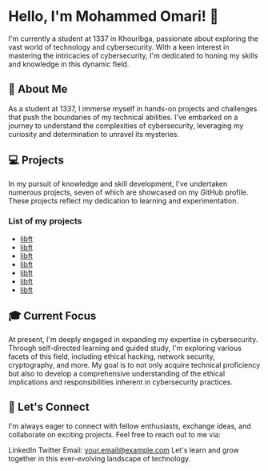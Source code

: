 # Hello, I'm Mohammed Omari! 👋
I'm currently a student at 1337 in Khouribga, passionate about exploring the vast world of technology and cybersecurity. With a keen interest in mastering the intricacies of cybersecurity, I'm dedicated to honing my skills and knowledge in this dynamic field.

## 🚀 About Me
As a student at 1337, I immerse myself in hands-on projects and challenges that push the boundaries of my technical abilities. I've embarked on a journey to understand the complexities of cybersecurity, leveraging my curiosity and determination to unravel its mysteries.

## 💻 Projects
In my pursuit of knowledge and skill development, I've undertaken numerous projects, seven of which are showcased on my GitHub profile. These projects reflect my dedication to learning and experimentation.
### List of my projects
- [libft]([https://www.linkedin.com/in/YourLinkedInProfile](https://github.com/momari-42/libft))
- [libft](https://www.linkedin.com/in/YourLinkedInProfile)
- [libft](https://www.linkedin.com/in/YourLinkedInProfile)
- [libft](https://www.linkedin.com/in/YourLinkedInProfile)
- [libft](https://www.linkedin.com/in/YourLinkedInProfile)
- [libft](https://www.linkedin.com/in/YourLinkedInProfile)
- [libft](https://www.linkedin.com/in/YourLinkedInProfile)

## 🎓 Current Focus
At present, I'm deeply engaged in expanding my expertise in cybersecurity. Through self-directed learning and guided study, I'm exploring various facets of this field, including ethical hacking, network security, cryptography, and more. My goal is to not only acquire technical proficiency but also to develop a comprehensive understanding of the ethical implications and responsibilities inherent in cybersecurity practices.

## 🌟 Let's Connect
I'm always eager to connect with fellow enthusiasts, exchange ideas, and collaborate on exciting projects. Feel free to reach out to me via:

LinkedIn
Twitter
Email: your.email@example.com
Let's learn and grow together in this ever-evolving landscape of technology.



<!--
**momari-42/momari-42** is a ✨ _special_ ✨ repository because its `README.md` (this file) appears on your GitHub profile.

Here are some ideas to get you started:

- 🔭 I’m currently working on ...
- 🌱 I’m currently learning ...
- 👯 I’m looking to collaborate on ...
- 🤔 I’m looking for help with ...
- 💬 Ask me about ...
- 📫 How to reach me: ...
- 😄 Pronouns: ...
- ⚡ Fun fact: ...
-->
